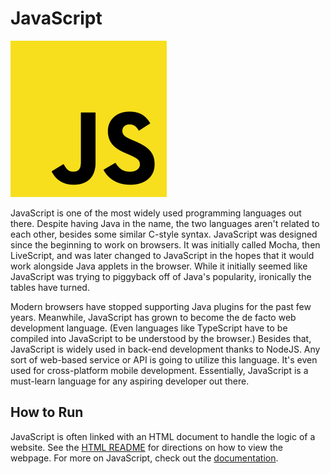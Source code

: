 # JavaScript

![JavaScript Logo](img-javascript.png)

JavaScript is one of the most widely used programming languages out there. Despite having Java in the name, the two languages aren't related to each other, besides some similar C-style syntax. JavaScript was designed since the beginning to work on browsers. It was initially called Mocha, then LiveScript, and was later changed to JavaScript in the hopes that it would work alongside Java applets in the browser. While it initially seemed like JavaScript was trying to piggyback off of Java's popularity, ironically the tables have turned.

Modern browsers have stopped supporting Java plugins for the past few years. Meanwhile, JavaScript has grown to become the de facto web development language. (Even languages like TypeScript have to be compiled into JavaScript to be understood by the browser.) Besides that, JavaScript is widely used in back-end development thanks to NodeJS. Any sort of web-based service or API is going to utilize this language. It's even used for cross-platform mobile development. Essentially, JavaScript is a must-learn language for any aspiring developer out there.

## How to Run

JavaScript is often linked with an HTML document to handle the logic of a website. See the [HTML README](../HTML) for directions on how to view the webpage. For more on JavaScript, check out the [documentation](https://developer.mozilla.org/en-US/docs/Web/JavaScript).
